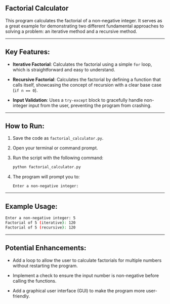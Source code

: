 ## Factorial Calculator

This program calculates the factorial of a non-negative integer. It serves as a great example for demonstrating two different fundamental approaches to solving a problem: an iterative method and a recursive method.

---

##  Key Features:

- **Iterative Factorial**: Calculates the factorial using a simple `for` loop, which is straightforward and easy to understand.

- **Recursive Factorial**: Calculates the factorial by defining a function that calls itself, showcasing the concept of recursion with a clear base case (`if n == 0`).

- **Input Validation**: Uses a `try-except` block to gracefully handle non-integer input from the user, preventing the program from crashing.

---

##  How to Run:

1. Save the code as `factorial_calculator.py`.

2. Open your terminal or command prompt.

3. Run the script with the following command:

   ```bash
   python factorial_calculator.py
   ```

4. The program will prompt you to:

   ```
   Enter a non-negative integer:
   ```

---

##  Example Usage:

```bash
Enter a non-negative integer: 5
Factorial of 5 (iterative): 120
Factorial of 5 (recursive): 120
```

---

##  Potential Enhancements:

- Add a loop to allow the user to calculate factorials for multiple numbers without restarting the program.

- Implement a check to ensure the input number is non-negative before calling the functions.

- Add a graphical user interface (GUI) to make the program more user-friendly.
